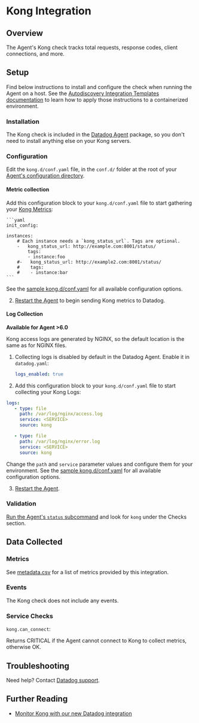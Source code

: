 # Kong Integration

## Overview

The Agent's Kong check tracks total requests, response codes, client connections, and more.

## Setup

Find below instructions to install and configure the check when running the Agent on a host. See the [Autodiscovery Integration Templates documentation][1] to learn how to apply those instructions to a containerized environment.

### Installation

The Kong check is included in the [Datadog Agent][2] package, so you don't need to install anything else on your Kong servers.

### Configuration

Edit the `kong.d/conf.yaml` file, in the `conf.d/` folder at the root of your [Agent's configuration directory][3].

#### Metric collection

Add this configuration block to your `kong.d/conf.yaml` file to start gathering your [Kong Metrics](#metrics):

    ```yaml
    init_config:

    instances:
        # Each instance needs a `kong_status_url`. Tags are optional.
        -   kong_status_url: http://example.com:8001/status/
            tags:
            - instance:foo
        #-   kong_status_url: http://example2.com:8001/status/
        #    tags:
        #    - instance:bar
    ```

See the [sample kong.d/conf.yaml][4] for all available configuration options.

2. [Restart the Agent][5] to begin sending Kong metrics to Datadog.

#### Log Collection

**Available for Agent >6.0**

Kong access logs are generated by NGINX, so the default location is the same as for NGINX files.

1. Collecting logs is disabled by default in the Datadog Agent. Enable it in `datadog.yaml`:

    ```yaml
    logs_enabled: true
    ```

2. Add this configuration block to your `kong.d/conf.yaml` file to start collecting your Kong Logs:

  ```yaml
  logs:
     - type: file
       path: /var/log/nginx/access.log
       service: <SERVICE>
       source: kong

     - type: file
       path: /var/log/nginx/error.log
       service: <SERVICE>
       source: kong
  ```

Change the `path` and `service` parameter values and configure them for your environment.
See the [sample kong.d/conf.yaml][3] for all available configuration options.


3. [Restart the Agent][4].

### Validation

[Run the Agent's `status` subcommand][6] and look for `kong` under the Checks section.

## Data Collected
### Metrics

See [metadata.csv][7] for a list of metrics provided by this integration.

### Events
The Kong check does not include any events.

### Service Checks

`kong.can_connect`:

Returns CRITICAL if the Agent cannot connect to Kong to collect metrics, otherwise OK.

## Troubleshooting
Need help? Contact [Datadog support][8].

## Further Reading

* [Monitor Kong with our new Datadog integration][9]


[1]: https://docs.datadoghq.com/agent/autodiscovery/integrations
[2]: https://app.datadoghq.com/account/settings#agent
[3]: https://docs.datadoghq.com/agent/guide/agent-configuration-files/?tab=agentv6#agent-configuration-directory
[4]: https://github.com/DataDog/integrations-core/blob/master/kong/datadog_checks/kong/data/conf.yaml.example
[5]: https://docs.datadoghq.com/agent/guide/agent-commands/?tab=agentv6#start-stop-and-restart-the-agent
[6]: https://docs.datadoghq.com/agent/guide/agent-commands/?tab=agentv6#agent-status-and-information
[7]: https://github.com/DataDog/integrations-core/blob/master/kong/metadata.csv
[8]: https://docs.datadoghq.com/help
[9]: https://www.datadoghq.com/blog/monitor-kong-datadog
